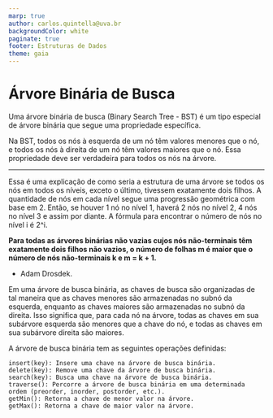 ```yaml
---
marp: true
author: carlos.quintella@uva.br
backgroundColor: white
paginate: true
footer: Estruturas de Dados
theme: gaia
---
```


# Árvore Binária de Busca  #

Uma árvore binária de busca (Binary Search Tree - BST) é um tipo especial de árvore binária que segue uma propriedade específica.

Na BST, todos os nós à esquerda de um nó têm valores menores que o nó, e todos os nós à direita de um nó têm valores maiores que o nó. Essa propriedade deve ser verdadeira para todos os nós na árvore.

---



Essa é uma explicação de como seria a estrutura de uma árvore se todos os nós em todos os níveis, exceto o último, tivessem exatamente dois filhos. A quantidade de nós em cada nível segue uma progressão geométrica com base em 2. Então, se houver 1 nó no nível 1, haverá 2 nós no nível 2, 4 nós no nível 3 e assim por diante. A fórmula para encontrar o número de nós no nível i é 2^i.

**Para todas as árvores binárias não vazias cujos nós não-terminais têm exatamente dois filhos não vazios, o número de folhas m é maior que o número de nós não-terminais k e m = k + 1.** 
- Adam Drosdek.



Em uma árvore de busca binária, as chaves de busca são organizadas de tal maneira que as chaves menores são armazenadas no subnó da esquerda, enquanto as chaves maiores são armazenadas no subnó da direita. Isso significa que, para cada nó na árvore, todas as chaves em sua subárvore esquerda são menores que a chave do nó, e todas as chaves em sua subárvore direita são maiores.

A árvore de busca binária tem as seguintes operações definidas:

    insert(key): Insere uma chave na árvore de busca binária.
    delete(key): Remove uma chave da árvore de busca binária.
    search(key): Busca uma chave na árvore de busca binária.
    traverse(): Percorre a árvore de busca binária em uma determinada ordem (preorder, inorder, postorder, etc.).
    getMin(): Retorna a chave de menor valor na árvore.
    getMax(): Retorna a chave de maior valor na árvore.